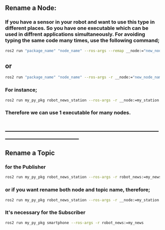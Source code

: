 
## Rename a Node:
### If you have a sensor in your robot and want to use this type in different places. So you have one executable which can be used in diffrent applications simultaneously. For avoiding typing the same code many times, use the following command;
```bash
ros2 run "package_name" "node_name" --ros-args --remap __node:="new_node_name"
```
## or
```bash
ros2 run "package_name" "node_name" --ros-args -r __node:="new_node_name"
```
### For instance;
```bash
ros2 run my_py_pkg robot_news_station --ros-args -r __node:=my_station
```
### Therefore we can use 1 executable for many nodes.
## __________________________________________________________________________
## Rename a Topic
### for the Publisher
```bash
ros2 run my_py_pkg robot_news_station --ros-args -r robot_news:=my_news
```
### or if you want rename both node and topic name, therefore;
```bash
ros2 run my_py_pkg robot_news_station --ros-args -r __node:=my_station -r robot_news:=my_news
```
### It's necessary for the Subscriber
```bash
ros2 run my_py_pkg smartphone --ros-args -r robot_news:=my_news
```

